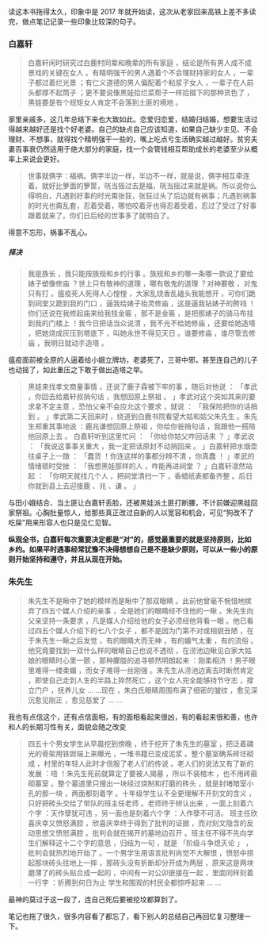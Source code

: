 读这本书拖得太久，印象中是 2017 年就开始读，这次从老家回来高铁上差不多读完，做点笔记记录一些印象比较深的句子。

### 白嘉轩

> 白嘉轩闲时研究过白鹿村同辈和晚辈的所有家庭 ，结论是所有男人成不成景戏的关键在女人 。有精明强干的男人遇着个不会理财持家的女人 ，一辈子都过着烂光景 ；有仁义道德的男人偏配着个粘浆子女人 ，一辈子在人前头都撑不起筒子 ；更不要说像黑娃拾烂菜帮子一样拾掇下的那种货色了 ，黑娃要是有个规矩女人肯定不会落到土匪的境地 。

家里亲戚多，这几年总结下来也大致如此。恋爱归恋爱，结婚归结婚，想要生活过得越来越好还是找个好老婆。自己的缺点自己应该知道，如果自己缺少主见、不会理财、不想事，就得找个精明强干一些的，嘴上吃点亏生活确实越过越好。贫穷夫妻百事衰仍然适用于绝大部分的家庭，找一个会管钱相互帮助成长的老婆至少从概率上来说会更好。

> 世事就俩字：福祸。俩字半边一样，半边不一样，就是说，俩字相互牵连着。就好比箩面的箩筐，咣当摇过去是福，咣当摇过来就是祸。所以说你么得明白，凡遇到好事的时光甭张狂，张狂过头了后边就有祸事；凡遇到祸事的时光也甭乱套，忍着受着，哪怕咬着牙也得忍着受着，忍过了受过了好事跟着就来了。你们日后经的世事多了就明白了。

得意不忘形，祸事不乱心。

##### 择决

> 我是族长 ，我只能按族规和乡约行事 。族规和乡约哪一条哪一款说了要给婊子塑像修庙 ？世上只有敬神的道理 ，哪有敬鬼的道理 ？对神要敬 ，对鬼只有打 。瘟疫死人死得人心惶惶 ，大家乱烧香乱磕头我能想开 ，可你们跪到祠堂又跪到我的门口 ，逼我给婊子抬灵修庙 ，这是逼我钻婊子的胯裆 ！你们还说在我修起庙来给我挂金匾 ，那不是金匾 ，是把那婊子的骑马布挂到我的门楼上 ！我今日把话当众说清 ，我不光不给她修庙 ，还要给她造塔 ，把她烧成灰压到塔底下 ，叫她永世不得见天日 。谁要修庙 ，谁尽管去修庙 ，我明日就动手造塔 。

瘟疫面前被全原的人逼着给小娥立牌坊，老婆死了，三哥中邪，甚至连自己的儿子也动摇了，如此重压之下敢于做出造塔之举。

> 黑娃来找孝文商量事情 ，还说了鹿子霖被下牢的事 ，随后对他说 ： 「孝武 ，你回去给嘉轩叔捎句话 ，我想回原上祭祖 。 」孝武对这个突如其来的要求拿不定主意 ，恐怕父亲不会应允这个要求 ，就说 ： 「我保险把你的话捎到 。 」孝武第二天回来时 ，绕道到白鹿书院看望大姑和姑父朱先生 。朱先生郑重其事地说 ：鹿兆谦想回原上祭祖 ，你给你爸捎句话 ，我跟他一搭陪他回原上去 。 
>    白嘉轩听到这里忙问 ： 「你给你姑父咋回话来 ？ 」孝武说 ： 「我说这事事关重大 ，我一定把话原封不动捎回来 。 」白嘉轩把水烟壶往桌子上一蹾 ： 「蠢货 ！你连这样的事都分辨不清 ，你真蠢 ！ 」孝武的情绪顿时受挫 ： 「我想黑娃那样的人 ，咋能再进祠堂 ？ 」白嘉轩凛然站起 ： 「你明天就找几个人 ，把祠堂清扫一下 ，香蜡纸表都备齐整 。后日你就到县上去迎接鹿 、兆 、谦 。 」

与田小娥结合、当土匪让白嘉轩丢脸，还被黑娃派土匪打断腰，不计前嫌迎黑娃回家祭祖。心胸肚量惊人，给那些真正改过自新的人以宽容和机会，可见“狗改不了吃屎”用来形容人也只是见仁见智。

**纵观全书，白嘉轩每次重要决定都是“对”的，感觉最重要的就是坚持原则，比如乡约。如果平时遇事经常犹豫不决得想想自己是不是缺少原则，可以从一些小的原则开始坚持和遵守，并且从现在开始。**

### 朱先生

> 朱先生不是瞅中了她的模样而是瞅中了那双眼睛 。此前他曾毫不惋惜地摈弃了四五个媒人介绍的亲事 ，全是她们的眼睛经不住他的一瞅 。朱先生向父亲坚持一条要求 ，凡是媒人介绍给他的女子必须经他背看一眼 。他已看过四五个媒人介绍下的七八个女子 ，都不是因为门第不对或相貌丑陋 ，在于朱先生一瞅之后发觉 ，有的眼睛大而无神 ，有的媚气太重 ，有的流俗 。他究竟要找到一双什么样的眼睛自己也说不透彻 ，在涝池边瞅见白家大姑娘的眼睛时心里一颤 ，那种朦胧的追寻顿然明朗起来 ：刚柔相济 ！男子眼里难得一缕柔媚 ，而女子难得一丝刚强 。朱先生从涝池边离去时断然肯定 ，即使自己走到人生的半路上猝然死亡 ，这个女人完全能够持节守志 ，撑立门户 ，抚养儿女 … …现在 ，朱白氏眼睛周围布满了细密的皱纹 ，愈见深沉愈见刚正 ，愈见慈爱了 … …

我也有点信这个，还有点信面相，有的面相看起来很凶，有的看起来很和善，也许和人的长期习性有关，面貌会随之改变

> 四五十个男女学生从早晨挖到傍晚 ，终于挖开了朱先生的墓室 ，把泛着磷光的骨架用铁锨端上来曝光 ，一堆书籍已变成泥浆 。整个墓室确系砖坯砌成 ，村里的年轻人此时才信服了老人们的传说 。老人们的说法又有了新的发展 ：唔 ！朱先生死前就算定了要被人揭墓 ，所以不装棺木 ，也不用砖箍砌墓室 。整个墓道里只搜出一块经过烧制和打磨的砖头 ，就是封堵暗室小孔的那一块 ，两面都刻着字 。十年级学生认不全更理解不开刻文的含义 ，只好把砖头交给了带队的班主任老师 。老师终于辨认出来 ，一面上刻着六个字 ：天作孽犹可违
> ，另一面也是刻着六个字 ：人作孽不可活。
> 班主任欣喜庆幸又愤怒满腔 ，欣喜庆幸终于得到了批判的证据 ，而对刻文隐含的反动思想又愤怒满腔 。批判会就在揭开的墓地边召开 。班主任不得不先向学生们解释这十二个字的意思 ，归结为一句 ，就是 「阶级斗争熄灭论 」 ，批判会就热烈地开始了 。一个男学生用语言批判尚觉不大解恨 ，愤怒中捞起那块砖头往地上一摔 ，那砖头没有折断却分开成为两层 ，原来这是两块磨薄了的砖头贴合成一起的 ，中间有一对公卯嵌接在一起 ，里面同样刻着一行字 ：折腾到何日为止
> 学生和围观的村民全都惊呼起来 … …

最神的莫过于这一段了，连自己死后要被挖坟都算到了。

笔记也拖了很久，很多内容看了都忘了，看下别人的总结自己再回忆复习整理一下。
